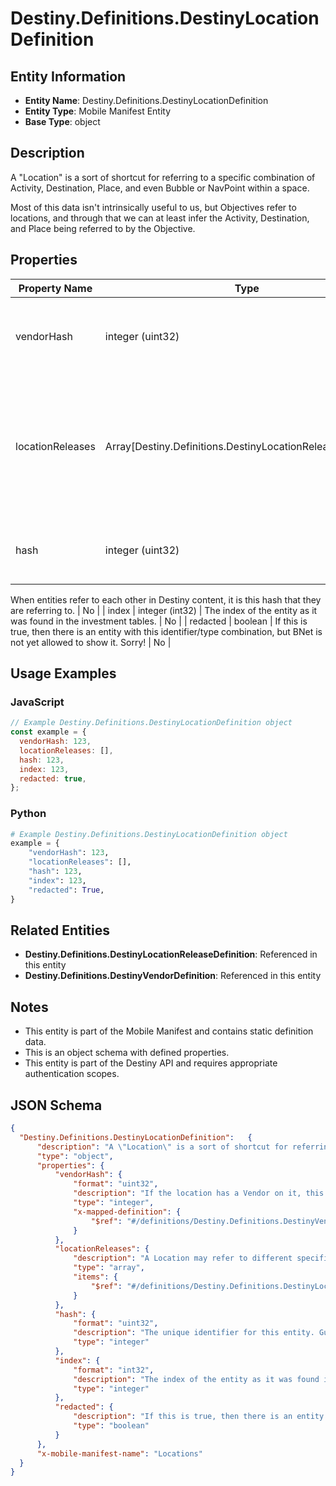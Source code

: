 # Destiny.Definitions.DestinyLocationDefinition

## Entity Information
- **Entity Name**: Destiny.Definitions.DestinyLocationDefinition
- **Entity Type**: Mobile Manifest Entity
- **Base Type**: object

## Description
A "Location" is a sort of shortcut for referring to a specific combination of Activity, Destination, Place, and even Bubble or NavPoint within a space.
Most of this data isn't intrinsically useful to us, but Objectives refer to locations, and through that we can at least infer the Activity, Destination, and Place being referred to by the Objective.

## Properties

| Property Name | Type | Description | Required |
|---------------|------|-------------|----------|
| vendorHash | integer (uint32) | If the location has a Vendor on it, this is the hash identifier for that Vendor. Look them up with DestinyVendorDefinition. | No |
| locationReleases | Array[Destiny.Definitions.DestinyLocationReleaseDefinition] | A Location may refer to different specific spots in the world based on the world's current state. This is a list of those potential spots, and the data we can use at runtime to determine which one of the spots is the currently valid one. | No |
| hash | integer (uint32) | The unique identifier for this entity. Guaranteed to be unique for the type of entity, but not globally.
When entities refer to each other in Destiny content, it is this hash that they are referring to. | No |
| index | integer (int32) | The index of the entity as it was found in the investment tables. | No |
| redacted | boolean | If this is true, then there is an entity with this identifier/type combination, but BNet is not yet allowed to show it. Sorry! | No |

## Usage Examples

### JavaScript
```javascript
// Example Destiny.Definitions.DestinyLocationDefinition object
const example = {
  vendorHash: 123,
  locationReleases: [],
  hash: 123,
  index: 123,
  redacted: true,
};
```

### Python
```python
# Example Destiny.Definitions.DestinyLocationDefinition object
example = {
    "vendorHash": 123,
    "locationReleases": [],
    "hash": 123,
    "index": 123,
    "redacted": True,
}
```

## Related Entities
- **Destiny.Definitions.DestinyLocationReleaseDefinition**: Referenced in this entity
- **Destiny.Definitions.DestinyVendorDefinition**: Referenced in this entity

## Notes
- This entity is part of the Mobile Manifest and contains static definition data.
- This is an object schema with defined properties.
- This entity is part of the Destiny API and requires appropriate authentication scopes.

## JSON Schema
```json
{
  "Destiny.Definitions.DestinyLocationDefinition":   {
      "description": "A \"Location\" is a sort of shortcut for referring to a specific combination of Activity, Destination, Place, and even Bubble or NavPoint within a space.\r\nMost of this data isn't intrinsically useful to us, but Objectives refer to locations, and through that we can at least infer the Activity, Destination, and Place being referred to by the Objective.",
      "type": "object",
      "properties": {
          "vendorHash": {
              "format": "uint32",
              "description": "If the location has a Vendor on it, this is the hash identifier for that Vendor. Look them up with DestinyVendorDefinition.",
              "type": "integer",
              "x-mapped-definition": {
                  "$ref": "#/definitions/Destiny.Definitions.DestinyVendorDefinition"
              }
          },
          "locationReleases": {
              "description": "A Location may refer to different specific spots in the world based on the world's current state. This is a list of those potential spots, and the data we can use at runtime to determine which one of the spots is the currently valid one.",
              "type": "array",
              "items": {
                  "$ref": "#/definitions/Destiny.Definitions.DestinyLocationReleaseDefinition"
              }
          },
          "hash": {
              "format": "uint32",
              "description": "The unique identifier for this entity. Guaranteed to be unique for the type of entity, but not globally.\r\nWhen entities refer to each other in Destiny content, it is this hash that they are referring to.",
              "type": "integer"
          },
          "index": {
              "format": "int32",
              "description": "The index of the entity as it was found in the investment tables.",
              "type": "integer"
          },
          "redacted": {
              "description": "If this is true, then there is an entity with this identifier/type combination, but BNet is not yet allowed to show it. Sorry!",
              "type": "boolean"
          }
      },
      "x-mobile-manifest-name": "Locations"
  }
}
```
